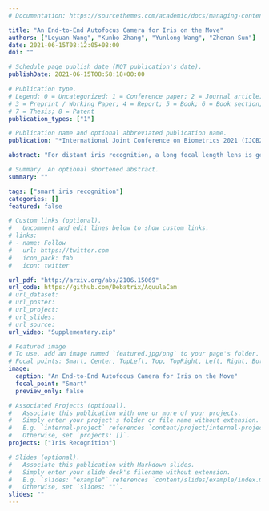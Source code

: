 ```yaml
---
# Documentation: https://sourcethemes.com/academic/docs/managing-content/

title: "An End-to-End Autofocus Camera for Iris on the Move"
authors: ["Leyuan Wang", "Kunbo Zhang", "Yunlong Wang", "Zhenan Sun"]
date: 2021-06-15T08:12:05+08:00
doi: ""

# Schedule page publish date (NOT publication's date).
publishDate: 2021-06-15T08:58:18+00:00

# Publication type.
# Legend: 0 = Uncategorized; 1 = Conference paper; 2 = Journal article;
# 3 = Preprint / Working Paper; 4 = Report; 5 = Book; 6 = Book section;
# 7 = Thesis; 8 = Patent
publication_types: ["1"]

# Publication name and optional abbreviated publication name.
publication: "*International Joint Conference on Biometrics 2021 (IJCB2021)*"

abstract: "For distant iris recognition, a long focal length lens is generally used to ensure the resolution of iris images, which reduces the depth of field and leads to potential defocus blur. To accommodate users at different distances, it is necessary to control focus quickly and accurately. While for users in motion, it is expected to maintain the correct focus on the iris area continuously. In this paper, we introduced a novel rapid autofocus camera for active refocusing of the iris area of the moving objects using a focus-tunable lens. Our end-to-end computational algorithm can predict the best focus position from one single blurred image and generate the proper lens diopter control signal automatically. This scene-based active manipulation method enables real-time focus tracking of the iris area of a moving object. We built a testing bench to collect real-world focal stacks for evaluation of the autofocus methods. Our camera has reached an autofocus speed of over 50 fps. The results demonstrate the advantages of our proposed camera for biometric perception in static and dynamic scenes. The code is available at https://github.com/Debatrix/AquulaCam"

# Summary. An optional shortened abstract.
summary: ""

tags: ["smart iris recognition"]
categories: []
featured: false

# Custom links (optional).
#   Uncomment and edit lines below to show custom links.
# links:
# - name: Follow
#   url: https://twitter.com
#   icon_pack: fab
#   icon: twitter

url_pdf: "http://arxiv.org/abs/2106.15069"
url_code: https://github.com/Debatrix/AquulaCam
# url_dataset:
# url_poster:
# url_project:
# url_slides: 
# url_source:
url_video: "Supplementary.zip"

# Featured image
# To use, add an image named `featured.jpg/png` to your page's folder. 
# Focal points: Smart, Center, TopLeft, Top, TopRight, Left, Right, BottomLeft, Bottom, BottomRight.
image:
  caption: "An End-to-End Autofocus Camera for Iris on the Move"
  focal_point: "Smart"
  preview_only: false

# Associated Projects (optional).
#   Associate this publication with one or more of your projects.
#   Simply enter your project's folder or file name without extension.
#   E.g. `internal-project` references `content/project/internal-project/index.md`.
#   Otherwise, set `projects: []`.
projects: ["Iris Recognition"]

# Slides (optional).
#   Associate this publication with Markdown slides.
#   Simply enter your slide deck's filename without extension.
#   E.g. `slides: "example"` references `content/slides/example/index.md`.
#   Otherwise, set `slides: ""`.
slides: ""
---
```


